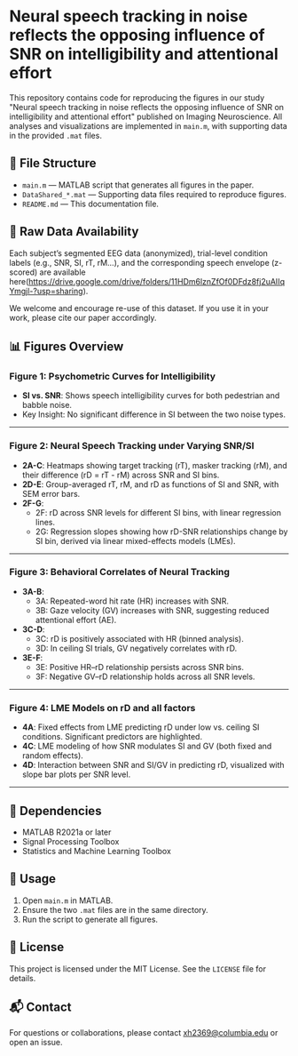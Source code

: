 # Neural speech tracking in noise reflects the opposing influence of SNR on intelligibility and attentional effort

This repository contains code for reproducing the figures in our study "Neural speech tracking in noise reflects the opposing influence of SNR on intelligibility and attentional effort" published on Imaging Neuroscience. All analyses and visualizations are implemented in `main.m`, with supporting data in the provided `.mat` files.

## 📂 File Structure

- `main.m` — MATLAB script that generates all figures in the paper.
- `DataShared_*.mat` — Supporting data files required to reproduce figures.
- `README.md` — This documentation file.

## 📁 Raw Data Availability
Each subject’s segmented EEG data (anonymized), trial-level condition labels (e.g., SNR, SI, rT, rM…), and the corresponding speech envelope (z-scored) are available here(https://drive.google.com/drive/folders/11HDm6lznZfOf0DFdz8fj2uAIIqYmgjl-?usp=sharing).

We welcome and encourage re-use of this dataset. If you use it in your work, please cite our paper accordingly.

## 📊 Figures Overview

### Figure 1: Psychometric Curves for Intelligibility
- **SI vs. SNR**: Shows speech intelligibility curves for both pedestrian and babble noise.
- Key Insight: No significant difference in SI between the two noise types.

---

### Figure 2: Neural Speech Tracking under Varying SNR/SI
- **2A-C**: Heatmaps showing target tracking (rT), masker tracking (rM), and their difference (rD = rT - rM) across SNR and SI bins.
- **2D-E**: Group-averaged rT, rM, and rD as functions of SI and SNR, with SEM error bars.
- **2F-G**:  
  - 2F: rD across SNR levels for different SI bins, with linear regression lines.  
  - 2G: Regression slopes showing how rD-SNR relationships change by SI bin, derived via linear mixed-effects models (LMEs).

---

### Figure 3: Behavioral Correlates of Neural Tracking
- **3A-B**:  
  - 3A: Repeated-word hit rate (HR) increases with SNR.  
  - 3B: Gaze velocity (GV) increases with SNR, suggesting reduced attentional effort (AE).
- **3C-D**:  
  - 3C: rD is positively associated with HR (binned analysis).  
  - 3D: In ceiling SI trials, GV negatively correlates with rD.
- **3E-F**:  
  - 3E: Positive HR–rD relationship persists across SNR bins.  
  - 3F: Negative GV–rD relationship holds across all SNR levels.

---

### Figure 4: LME Models on rD and all factors
- **4A**: Fixed effects from LME predicting rD under low vs. ceiling SI conditions. Significant predictors are highlighted.
- **4C**: LME modeling of how SNR modulates SI and GV (both fixed and random effects).
- **4D**: Interaction between SNR and SI/GV in predicting rD, visualized with slope bar plots per SNR level.

---

## 📎 Dependencies

- MATLAB R2021a or later
- Signal Processing Toolbox
- Statistics and Machine Learning Toolbox

## 📌 Usage

1. Open `main.m` in MATLAB.
2. Ensure the two `.mat` files are in the same directory.
3. Run the script to generate all figures.

## 📄 License

This project is licensed under the MIT License. See the `LICENSE` file for details.

## 📬 Contact

For questions or collaborations, please contact xh2369@columbia.edu or open an issue.
